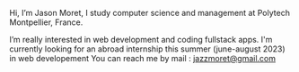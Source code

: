 Hi, I’m Jason Moret,
I study computer science and management at Polytech Montpellier, France.

I’m really interested in web development and coding fullstack apps.
I'm currently looking for an abroad internship this summer (june-august 2023) in web developement
You can reach me by mail : jazzmoret@gmail.com

